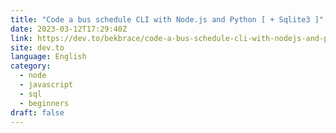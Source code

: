 ```yaml
---
title: "Code a bus schedule CLI with Node.js and Python [ + Sqlite3 ]"
date: 2023-03-12T17:29:40Z
link: https://dev.to/bekbrace/code-a-bus-schedule-cli-with-nodejs-and-python-sqlite3--6nn?utm_medium=RSS&utm_source=news.12bit.vn
site: dev.to
language: English
category:
  - node
  - javascript
  - sql
  - beginners
draft: false
---
```

